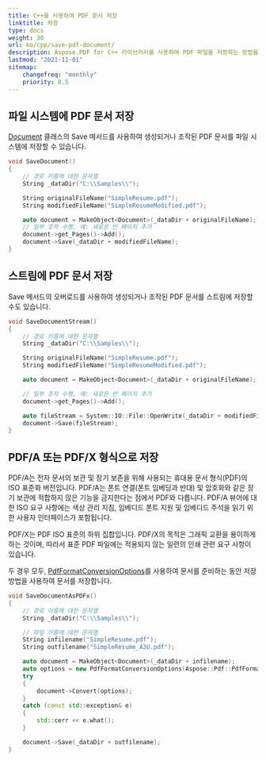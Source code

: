 ```yaml
---
title: C++를 사용하여 PDF 문서 저장
linktitle: 저장
type: docs
weight: 30
url: ko/cpp/save-pdf-document/
description: Aspose.PDF for C++ 라이브러리를 사용하여 PDF 파일을 저장하는 방법을 배우세요.
lastmod: "2021-11-01"
sitemap:
    changefreq: "monthly"
    priority: 0.5
---
```


## 파일 시스템에 PDF 문서 저장

[Document](https://reference.aspose.com/pdf/cpp/class/aspose.pdf.document) 클래스의 Save 메서드를 사용하여 생성되거나 조작된 PDF 문서를 파일 시스템에 저장할 수 있습니다.

```cpp
void SaveDocument()
{
    // 경로 이름에 대한 문자열
    String _dataDir("C:\\Samples\\");

    String originalFileName("SimpleResume.pdf");
    String modifiedFileName("SimpleResumeModified.pdf");

    auto document = MakeObject<Document>(_dataDir + originalFileName);
    // 일부 조작 수행, 예: 새로운 빈 페이지 추가
    document->get_Pages()->Add();
    document->Save(_dataDir + modifiedFileName);
}
```

## 스트림에 PDF 문서 저장

Save 메서드의 오버로드를 사용하여 생성되거나 조작된 PDF 문서를 스트림에 저장할 수도 있습니다.

```cpp
void SaveDocumentStream()
{
    // 경로 이름에 대한 문자열
    String _dataDir("C:\\Samples\\");

    String originalFileName("SimpleResume.pdf");
    String modifiedFileName("SimpleResumeModified.pdf");

    auto document = MakeObject<Document>(_dataDir + originalFileName);

    // 일부 조작 수행, 예: 새로운 빈 페이지 추가
    document->get_Pages()->Add();

    auto fileStream = System::IO::File::OpenWrite(_dataDir + modifiedFileName);
    document->Save(fileStream);
}
```

## PDF/A 또는 PDF/X 형식으로 저장

PDF/A는 전자 문서의 보관 및 장기 보존을 위해 사용되는 휴대용 문서 형식(PDF)의 ISO 표준화 버전입니다. PDF/A는 폰트 연결(폰트 임베딩과 반대) 및 암호화와 같은 장기 보관에 적합하지 않은 기능을 금지한다는 점에서 PDF와 다릅니다. PDF/A 뷰어에 대한 ISO 요구 사항에는 색상 관리 지침, 임베디드 폰트 지원 및 임베디드 주석을 읽기 위한 사용자 인터페이스가 포함됩니다.

PDF/X는 PDF ISO 표준의 하위 집합입니다. PDF/X의 목적은 그래픽 교환을 용이하게 하는 것이며, 따라서 표준 PDF 파일에는 적용되지 않는 일련의 인쇄 관련 요구 사항이 있습니다.

두 경우 모두, [PdfFormatConversionOptions](https://reference.aspose.com/pdf/cpp/class/aspose.pdf.pdf_format_conversion_options)를 사용하여 문서를 준비하는 동안 저장 방법을 사용하여 문서를 저장합니다.

```cpp
void SaveDocumentAsPDFx()
{
    // 경로 이름에 대한 문자열
    String _dataDir("C:\\Samples\\");

    // 파일 이름에 대한 문자열
    String infilename("SimpleResume.pdf");
    String outfilename("SimpleResume_A3U.pdf");

    auto document = MakeObject<Document>(_dataDir + infilename);
    auto options = new PdfFormatConversionOptions(Aspose::Pdf::PdfFormat::PDF_A_3U);
    try
    {
        document->Convert(options);
    }
    catch (const std::exception& e)
    {
        std::cerr << e.what();
    }

    document->Save(_dataDir + outfilename);
}
```